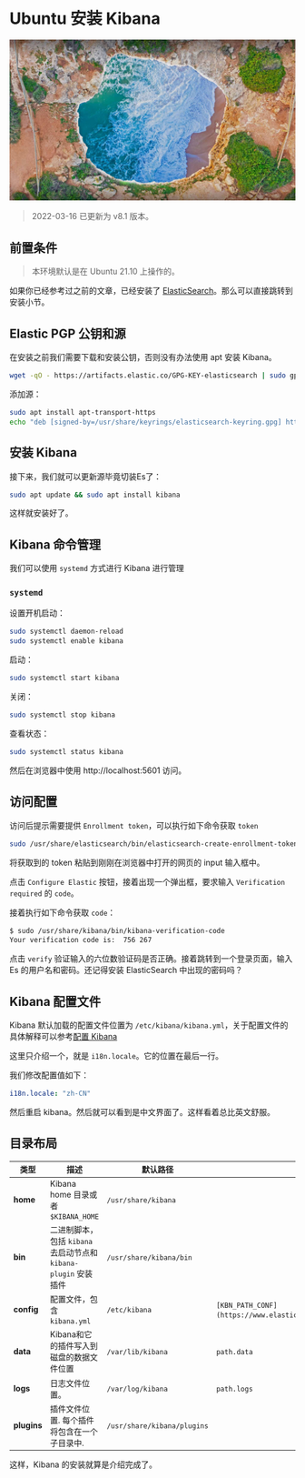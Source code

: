 # Ubuntu 安装 Kibana

![](../images/20210917.jpg)

> 2022-03-16 已更新为 v8.1 版本。

## 前置条件

> 本环境默认是在 Ubuntu 21.10 上操作的。


如果你已经参考过之前的文章，已经安装了 [ElasticSearch](./ubuntu-install-elasticsearch.md)。那么可以直接跳转到安装小节。

## Elastic PGP 公钥和源

在安装之前我们需要下载和安装公钥，否则没有办法使用 apt 安装 Kibana。

```bash
wget -qO - https://artifacts.elastic.co/GPG-KEY-elasticsearch | sudo gpg --dearmor -o /usr/share/keyrings/elasticsearch-keyring.gpg
```

添加源：

```bash
sudo apt install apt-transport-https
echo "deb [signed-by=/usr/share/keyrings/elasticsearch-keyring.gpg] https://artifacts.elastic.co/packages/8.x/apt stable main" | sudo tee /etc/apt/sources.list.d/elastic-8.x.list
```

## 安装 Kibana

接下来，我们就可以更新源毕竟切装Es了：

```bash
sudo apt update && sudo apt install kibana
```

这样就安装好了。

## Kibana 命令管理

我们可以使用 `systemd` 方式进行 Kibana 进行管理

### `systemd`

设置开机启动：

```bash
sudo systemctl daemon-reload
sudo systemctl enable kibana
```

启动：

```bash
sudo systemctl start kibana
```

关闭：

```bash
sudo systemctl stop kibana
```

查看状态：

```bash
sudo systemctl status kibana
```

然后在浏览器中使用 http://localhost:5601 访问。

## 访问配置

访问后提示需要提供 `Enrollment token`，可以执行如下命令获取 `token`

```bash
sudo /usr/share/elasticsearch/bin/elasticsearch-create-enrollment-token -s kibana
```

将获取到的 token 粘贴到刚刚在浏览器中打开的网页的 input 输入框中。

点击 `Configure Elastic` 按钮，接着出现一个弹出框，要求输入 `Verification required` 的 `code`。

接着执行如下命令获取 `code`：

```bash
$ sudo /usr/share/kibana/bin/kibana-verification-code 
Your verification code is:  756 267
```

点击 `verify` 验证输入的六位数验证码是否正确。接着跳转到一个登录页面，输入 Es 的用户名和密码。还记得安装 ElasticSearch 中出现的密码吗？

## Kibana 配置文件

Kibana 默认加载的配置文件位置为 `/etc/kibana/kibana.yml`，关于配置文件的具体解释可以参考[配置 Kibana](https://www.elastic.co/guide/en/kibana/8.1/settings.html)

这里只介绍一个，就是 `i18n.locale`。它的位置在最后一行。

我们修改配置值如下：

```yml
i18n.locale: "zh-CN"
```

然后重启 kibana。然后就可以看到是中文界面了。这样看着总比英文舒服。

## 目录布局

| 类型 | 描述 | 默认路径 | 设置 |
| --- | --- | --- | --- |
| **home** | Kibana home 目录或者 `$KIBANA_HOME` | `/usr/share/kibana` |  |
| **bin** | 二进制脚本，包括 `kibana` 去启动节点和 `kibana-plugin` 安装插件 | `/usr/share/kibana/bin` |  |
| **config** | 配置文件，包含 `kibana.yml` | `/etc/kibana` | `[KBN_PATH_CONF](https://www.elastic.co/guide/en/kibana/7.14/settings.html)` |
| **data** | Kibana和它的插件写入到磁盘的数据文件位置 | `/var/lib/kibana` | `path.data` |
| **logs** | 日志文件位置。 | `/var/log/kibana` | `path.logs` |
| **plugins** | 插件文件位置. 每个插件将包含在一个子目录中. | `/usr/share/kibana/plugins` |  |


这样，Kibana 的安装就算是介绍完成了。
